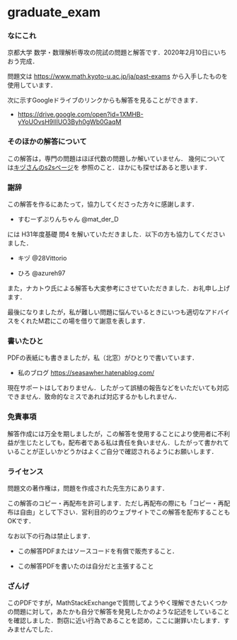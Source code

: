 # graduate_exam
### なにこれ
京都大学 数学・数理解析専攻の院試の問題と解答です．2020年2月10日にいちおう完成．

問題文は
https://www.math.kyoto-u.ac.jp/ja/past-exams
から入手したものを使用しています．

次に示すGoogleドライブのリンクからも解答を見ることができます．

* https://drive.google.com/open?id=1XMHB-yYoUOvsH9IllUO3Byh0gWb0GaqM

### そのほかの解答について
この解答は，専門の問題はほぼ代数の問題しか解いていません．
幾何については[キヅさんのs2sページ](http://s2s.undefin.net/wiki/?%E6%9C%A8%E6%B4%A5)を
参照のこと．ほかにも探せばあると思います．


### 謝辞 
この解答を作るにあたって，協力してくださった方々に感謝します．

- すむーずぷりんちゃん @mat_der_D　

には H31年度基礎 問4 を解いていただきました．以下の方も協力してくださいました．

- キヅ @28Vittorio　

- ひろ @azureh97

また，ナカトウ氏による解答も大変参考にさせていただきました．お礼申し上げます．

最後になりましたが，私が難しい問題に悩んでいるときにいつも適切なアドバイスをくれたM君にこの場を借りて謝意を表します．


### 書いたひと
PDFの表紙にも書きましたが，私（北窓）がひとりで書いています．

- 私のブログ https://seasawher.hatenablog.com/

現在サポートはしておりません．したがって誤植の報告などをいただいても対応できません．致命的なミスであれば対応するかもしれません．

### 免責事項
解答作成には万全を期しましたが，この解答を使用することにより使用者に不利益が生じたとしても，配布者である私は責任を負いません．したがって書かれていることが正しいかどうかはよくご自分で確認されるようにお願いします．

### ライセンス

問題文の著作権は，問題を作成された先生方にあります．

この解答のコピー・再配布を許可します．ただし再配布の際にも「コピー・再配布は自由」として下さい．営利目的のウェブサイトでこの解答を配布することもOKです．

なお以下の行為は禁止します．

* この解答PDFまたはソースコードを有償で販売すること．

* この解答PDFを書いたのは自分だと主張すること

### ざんげ
このPDFですが，MathStackExchangeで質問してようやく理解できたいくつかの問題に対して，あたかも自分で解答を発見したかのような記述をしていることを確認しました．剽窃に近い行為であることを認め，ここに謝罪いたします．すみませんでした．


